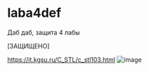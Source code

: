 # laba4def
Даб даб, защита 4 лабы 

[ЗАЩИЩЕНО]

https://it.kgsu.ru/C_STL/c_stl103.html
![image](https://github.com/user-attachments/assets/c2ade14a-1c75-426a-a02c-7259848f9786)

